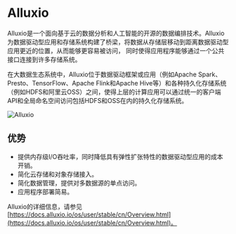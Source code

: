 # Alluxio

Alluxio是一个面向基于云的数据分析和人工智能的开源的数据编排技术。Alluxio为数据驱动型应用和存储系统构建了桥梁，将数据从存储层移动到距离数据驱动型应用更近的位置，从而能够更容易被访问， 同时使得应用程序能够通过一个公共接口连接到许多存储系统。

在大数据生态系统中，Alluxio位于数据驱动框架或应用（例如Apache Spark、Presto、TensorFlow、Apache Flink和Apache Hive等）和各种持久化存储系统（例如HDFS和阿里云OSS）之间，使得上层的计算应用可以通过统一的客户端API和全局命名空间访问包括HDFS和OSS在内的持久化存储系统。

![Alluxio](https://static-aliyun-doc.oss-accelerate.aliyuncs.com/assets/img/zh-CN/0015176061/p185231.png)

## 优势

-   提供内存级I/O吞吐率，同时降低具有弹性扩张特性的数据驱动型应用的成本开销。
-   简化云存储和对象存储接入。
-   简化数据管理，提供对多数据源的单点访问。
-   应用程序部署简易。

Alluxio的详细信息，请参见[https://docs.alluxio.io/os/user/stable/cn/Overview.html](https://docs.alluxio.io/os/user/stable/cn/Overview.html)。

